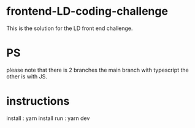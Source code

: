 # frontend-LD-coding-challenge

This is the solution for the LD front end challenge.

# PS
please note that there is 2 branches the main branch with typescript the other is with JS.

# instructions
install : yarn install
run : yarn dev

